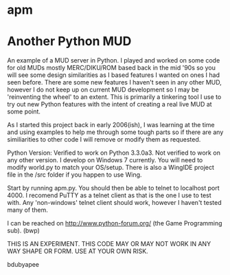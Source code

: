 apm
===

Another Python MUD
===

An example of a MUD server in Python.  I played and worked on some code for old MUDs
mostly MERC/DIKU/ROM based back in the mid '90s so you will see some design similarities
as I based features I wanted on ones I had seen before.  There are some new features
I haven't seen in any other MUD, however I do not keep up on current MUD development
so I may be 'reinventing the wheel' to an extent.  This is primarily a tinkering tool
I use to try out new Python features with the intent of creating a real live MUD at some point.

As I started this project back in early 2006(ish), I was learning at the time and using examples
to help me through some tough parts so if there are any similiarities to other code I will remove
or modify them as requested.


Python Version: Verified to work on Python 3.3.0a3.  Not verified to work on any other version.
I develop on Windows 7 currently.  You will need to modify world.py to match your OS/setup.
There is also a WingIDE project file in the /src folder if you happen to use Wing.


Start by running apm.py.  You should then be able to telnet to localhost port 4000.  I
recomend PuTTY as a telnet client as that is the one I use to test with.  Any 'non-windows'
telnet client should work, however I haven't tested many of them.

I can be reached on http://www.python-forum.org/ (the Game Programming sub). (bwp)

THIS IS AN EXPERIMENT.  THIS CODE MAY OR MAY NOT WORK IN ANY WAY SHAPE OR FORM.
USE AT YOUR OWN RISK.

bdubyapee